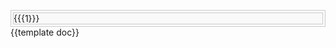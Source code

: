 <includeonly><div class="float{{{2|right}}}" style="margin: {{ #switch: {{{2|}}} |left = 0 1em 1em 0|right = 0 0 1em 1em|#default = 0 0 1em 1em}}; border: 1px solid #ccc; background: #f9f9f9; padding: 3px"><div style="border: 1px solid #ccc; background: {{{bgcolor|{{{bg|#f9f9f9}}}}}};">{{{1}}}</div></div></includeonly><noinclude>
{{template doc}}</noinclude>